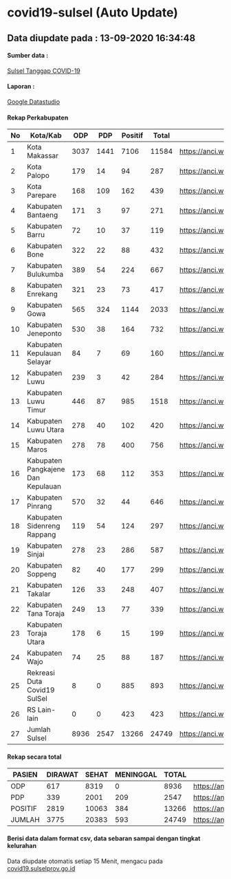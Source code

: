 
# covid19-sulsel (Auto Update)

## Data diupdate pada : 13-09-2020 16:34:48

#### Sumber data :
[Sulsel Tanggap COVID-19](https://covid19.sulselprov.go.id)

#### Laporan :
[Google Datastudio](https://datastudio.google.com/s/jythWGc1j4w)

#### Rekap Perkabupaten 
|No|Kota/Kab|ODP|PDP|Positif|Total|Link|
| --- | --- | --- | --- | --- | --- | --- |
|1|Kota Makassar|3037|1441|7106|11584|https://anci.web.id/cor/kota_makassar|
|2|Kota Palopo|179|14|94|287|https://anci.web.id/cor/kota_palopo|
|3|Kota Parepare|168|109|162|439|https://anci.web.id/cor/kota_parepare|
|4|Kabupaten Bantaeng|171|3|97|271|https://anci.web.id/cor/kabupaten_bantaeng|
|5|Kabupaten Barru|72|10|37|119|https://anci.web.id/cor/kabupaten_barru|
|6|Kabupaten Bone|322|22|88|432|https://anci.web.id/cor/kabupaten_bone|
|7|Kabupaten Bulukumba|389|54|224|667|https://anci.web.id/cor/kabupaten_bulukumba|
|8|Kabupaten Enrekang|321|23|73|417|https://anci.web.id/cor/kabupaten_enrekang|
|9|Kabupaten Gowa|565|324|1144|2033|https://anci.web.id/cor/kabupaten_gowa|
|10|Kabupaten Jeneponto|530|38|164|732|https://anci.web.id/cor/kabupaten_jeneponto|
|11|Kabupaten Kepulauan Selayar|84|7|69|160|https://anci.web.id/cor/kabupaten_kepulauan_selayar|
|12|Kabupaten Luwu|239|3|42|284|https://anci.web.id/cor/kabupaten_luwu|
|13|Kabupaten Luwu Timur|446|87|985|1518|https://anci.web.id/cor/kabupaten_luwu_timur|
|14|Kabupaten Luwu Utara|278|40|102|420|https://anci.web.id/cor/kabupaten_luwu_utara|
|15|Kabupaten Maros|278|78|400|756|https://anci.web.id/cor/kabupaten_maros|
|16|Kabupaten Pangkajene Dan Kepulauan|173|68|112|353|https://anci.web.id/cor/kabupaten_pangkajene_dan_kepulauan|
|17|Kabupaten Pinrang|570|32|44|646|https://anci.web.id/cor/kabupaten_pinrang|
|18|Kabupaten Sidenreng Rappang|119|54|124|297|https://anci.web.id/cor/kabupaten_sidenreng_rappang|
|19|Kabupaten Sinjai|278|23|286|587|https://anci.web.id/cor/kabupaten_sinjai|
|20|Kabupaten Soppeng|82|40|177|299|https://anci.web.id/cor/kabupaten_soppeng|
|21|Kabupaten Takalar|126|33|248|407|https://anci.web.id/cor/kabupaten_takalar|
|22|Kabupaten Tana Toraja|249|13|77|339|https://anci.web.id/cor/kabupaten_tana_toraja|
|23|Kabupaten Toraja Utara|178|6|15|199|https://anci.web.id/cor/kabupaten_toraja_utara|
|24|Kabupaten Wajo|74|25|88|187|https://anci.web.id/cor/kabupaten_wajo|
|25|Rekreasi Duta Covid19 SulSel|8|0|885|893|https://anci.web.id/cor/rekreasi_duta_covid19_sulsel|
|26|RS Lain-lain|0|0|423|423|https://anci.web.id/cor/rs_lain-lain|
|27|Jumlah Sulsel|8936|2547|13266|24749|https://anci.web.id/cor/jumlah_sulsel|

#### Rekap secara total

| PASIEN | DIRAWAT | SEHAT | MENINGGAL | TOTAL | LINK |
| ---- | -------- | ---- | ---- |  ---- | ---- |
| ODP | 617 | 8319 | 0 | 8936 | https://anci.web.id/cor/odp_detail.html |
| PDP | 339 | 2001 | 209 | 2547 | https://anci.web.id/cor/pdp_detail.html |
| POSITIF | 2819 | 10063 | 384 | 13266 | https://anci.web.id/cor/positif_detail.html |
| JUMLAH | 3775 | 20383 | 593 | 24749 | https://anci.web.id/cor/jumlah_sulsel/ |

 
#### Berisi data dalam format csv, data sebaran sampai dengan tingkat kelurahan

Data diupdate otomatis setiap 15 Menit, mengacu pada [covid19.sulselprov.go.id](https://covid19.sulselprov.go.id)

